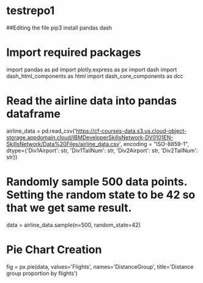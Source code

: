 # testrepo1
##Editing the file
pip3 install pandas dash
# Import required packages
import pandas as pd
import plotly.express as px
import dash
import dash_html_components as html
import dash_core_components as dcc

# Read the airline data into pandas dataframe
airline_data =  pd.read_csv('https://cf-courses-data.s3.us.cloud-object-storage.appdomain.cloud/IBMDeveloperSkillsNetwork-DV0101EN-SkillsNetwork/Data%20Files/airline_data.csv', 
                            encoding = "ISO-8859-1",
                            dtype={'Div1Airport': str, 'Div1TailNum': str, 
                                   'Div2Airport': str, 'Div2TailNum': str})

# Randomly sample 500 data points. Setting the random state to be 42 so that we get same result.
data = airline_data.sample(n=500, random_state=42)

# Pie Chart Creation
fig = px.pie(data, values='Flights', names='DistanceGroup', title='Distance group proportion by flights')
